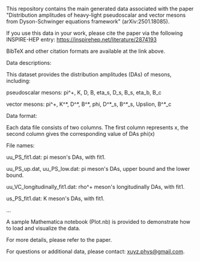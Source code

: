 This repository contains the main generated data associated with the paper "Distribution amplitudes of heavy-light pseudoscalar and vector mesons from Dyson-Schwinger equations framework" (arXiv:2501.18085).

If you use this data in your work, please cite the paper via the following INSPIRE-HEP entry: https://inspirehep.net/literature/2874193

BibTeX and other citation formats are available at the link above.

Data descriptions:

This dataset provides the distribution amplitudes (DAs) of mesons, including: 

pseudoscalar mesons: pi^+, K, D, B, eta_s, D_s, B_s, eta_b, B_c 

vector mesons: pi^+, K^\*, D^\*, B^\*, phi, D^\*_s, B^\*_s, Upslion, B^\*_c 

Data format:

Each data file consists of two columns. The first column represents x, the second column gives the corresponding value of DAs phi(x)

File names:

uu_PS_fit1.dat: pi meson's DAs, with fit1.

uu_PS_up.dat, uu_PS_low.dat: pi meson's DAs, upper bound and the lower bound.

uu_VC_longitudinally_fit1.dat: rho^+ meson's longitudinally DAs, with fit1. 

us_PS_fit1.dat: K meson's DAs, with fit1.

…

A sample Mathematica notebook (Plot.nb) is provided to demonstrate how to load and visualize the data.

For more details, please refer to the paper.

For questions or additional data, please contact: xuyz.phys@gmail.com.
